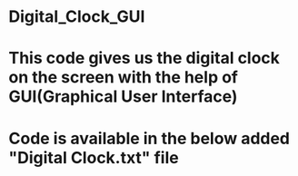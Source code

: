 # Digital_Clock_GUI
# This code gives us the digital clock on the screen with the help of GUI(Graphical User Interface)
# Code is available in the below added "Digital Clock.txt" file
